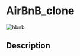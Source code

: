 # AirBnB_clone
![hbnb](https://user-images.githubusercontent.com/64045995/98156937-8c2b8980-1ea6-11eb-93a7-2bf3e5268985.png)

## Description
